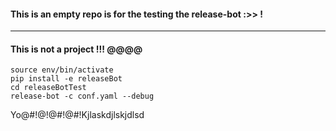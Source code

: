 #### This is an empty repo is for the testing the release-bot :>> !

-----
#### This is not a project !!! @@@@

```shell
source env/bin/activate
pip install -e releaseBot
cd releaseBotTest
release-bot -c conf.yaml --debug
```

Yo@#!@!@#!@#!Kjlaskdjlskjdlsd
